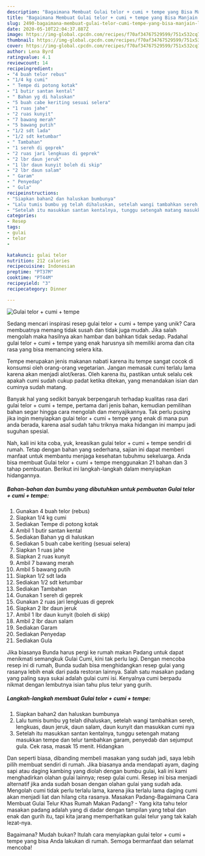 ```yaml
---
description: "Bagaimana Membuat Gulai telor + cumi + tempe yang Bisa Manjain Lidah"
title: "Bagaimana Membuat Gulai telor + cumi + tempe yang Bisa Manjain Lidah"
slug: 2490-bagaimana-membuat-gulai-telor-cumi-tempe-yang-bisa-manjain-lidah
date: 2020-05-10T22:04:37.887Z
image: https://img-global.cpcdn.com/recipes/f70af34767529599/751x532cq70/gulai-telor-cumi-tempe-foto-resep-utama.jpg
thumbnail: https://img-global.cpcdn.com/recipes/f70af34767529599/751x532cq70/gulai-telor-cumi-tempe-foto-resep-utama.jpg
cover: https://img-global.cpcdn.com/recipes/f70af34767529599/751x532cq70/gulai-telor-cumi-tempe-foto-resep-utama.jpg
author: Lena Byrd
ratingvalue: 4.1
reviewcount: 14
recipeingredient:
- "4 buah telor rebus"
- "1/4 kg cumi"
- " Tempe di potong kotak"
- "1 butir santan kental"
- " Bahan yg di haluskan"
- "5 buah cabe keriting sesuai selera"
- "1 ruas jahe"
- "2 ruas kunyit"
- "7 bawang merah"
- "5 bawang putih"
- "1/2 sdt lada"
- "1/2 sdt ketumbar"
- " Tambahan"
- "1 sereh di geprek"
- "2 ruas jari lengkuas di geprek"
- "2 lbr daun jeruk"
- "1 lbr daun kunyit boleh di skip"
- "2 lbr daun salam"
- " Garam"
- " Penyedap"
- " Gula"
recipeinstructions:
- "Siapkan bahan2 dan haluskan bumbunya"
- "Lalu tumis bumbu yg telah dihaluskan, setelah wangi tambahkan sereh, lengkuas, daun jeruk, daun salam, daun kunyit dan masukkan cumi nya"
- "Setelah itu masukkan santan kentalnya, tunggu setengah matang masukkan tempe dan telur tambahkan garam, penyedab dan sejumput gula. Cek rasa, masak 15 menit. Hidangkan"
categories:
- Resep
tags:
- gulai
- telor
- 

katakunci: gulai telor  
nutrition: 212 calories
recipecuisine: Indonesian
preptime: "PT37M"
cooktime: "PT44M"
recipeyield: "3"
recipecategory: Dinner

---
```



![Gulai telor + cumi + tempe](https://img-global.cpcdn.com/recipes/f70af34767529599/751x532cq70/gulai-telor-cumi-tempe-foto-resep-utama.jpg)

Sedang mencari inspirasi resep gulai telor + cumi + tempe yang unik? Cara membuatnya memang tidak susah dan tidak juga mudah. Jika salah mengolah maka hasilnya akan hambar dan bahkan tidak sedap. Padahal gulai telor + cumi + tempe yang enak harusnya sih memiliki aroma dan cita rasa yang bisa memancing selera kita.

Tempe merupakan jenis makanan nabati karena itu tempe sangat cocok di konsumsi oleh orang-orang vegetarian. Jangan memasak cumi terlalu lama karena akan menjadi alot/keras. Oleh karena itu, pastikan untuk selalu cek apakah cumi sudah cukup padat ketika ditekan, yang menandakan isian dan cuminya sudah matang.

Banyak hal yang sedikit banyak berpengaruh terhadap kualitas rasa dari gulai telor + cumi + tempe, pertama dari jenis bahan, kemudian pemilihan bahan segar hingga cara mengolah dan menyajikannya. Tak perlu pusing jika ingin menyiapkan gulai telor + cumi + tempe yang enak di mana pun anda berada, karena asal sudah tahu triknya maka hidangan ini mampu jadi suguhan spesial.


Nah, kali ini kita coba, yuk, kreasikan gulai telor + cumi + tempe sendiri di rumah. Tetap dengan bahan yang sederhana, sajian ini dapat memberi manfaat untuk membantu menjaga kesehatan tubuhmu sekeluarga. Anda bisa membuat Gulai telor + cumi + tempe menggunakan 21 bahan dan 3 tahap pembuatan. Berikut ini langkah-langkah dalam menyiapkan hidangannya.

<!--inarticleads1-->

##### Bahan-bahan dan bumbu yang dibutuhkan untuk pembuatan Gulai telor + cumi + tempe:

1. Gunakan 4 buah telor (rebus)
1. Siapkan 1/4 kg cumi
1. Sediakan  Tempe di potong kotak
1. Ambil 1 butir santan kental
1. Sediakan  Bahan yg di haluskan
1. Sediakan 5 buah cabe keriting (sesuai selera)
1. Siapkan 1 ruas jahe
1. Siapkan 2 ruas kunyit
1. Ambil 7 bawang merah
1. Ambil 5 bawang putih
1. Siapkan 1/2 sdt lada
1. Sediakan 1/2 sdt ketumbar
1. Sediakan  Tambahan
1. Gunakan 1 sereh di geprek
1. Gunakan 2 ruas jari lengkuas di geprek
1. Siapkan 2 lbr daun jeruk
1. Ambil 1 lbr daun kunyit (boleh di skip)
1. Ambil 2 lbr daun salam
1. Sediakan  Garam
1. Sediakan  Penyedap
1. Sediakan  Gula


Jika biasanya Bunda harus pergi ke rumah makan Padang untuk dapat menikmati semangkuk Gulai Cumi, kini tak perlu lagi. Dengan mencoba resep ini di rumah, Bunda sudah bisa menghidangkan resep gulai yang rasanya lebih enak dari pada restoran lainnya. Salah satu masakan padang yang paling saya sukai adalah gulai cumi isi. Kenyalnya cumi berpadu nikmat dengan lembutnya isian tahu plus telur yang gurih. 

<!--inarticleads2-->

##### Langkah-langkah membuat Gulai telor + cumi + tempe:

1. Siapkan bahan2 dan haluskan bumbunya
1. Lalu tumis bumbu yg telah dihaluskan, setelah wangi tambahkan sereh, lengkuas, daun jeruk, daun salam, daun kunyit dan masukkan cumi nya
1. Setelah itu masukkan santan kentalnya, tunggu setengah matang masukkan tempe dan telur tambahkan garam, penyedab dan sejumput gula. Cek rasa, masak 15 menit. Hidangkan


Dan seperti biasa, dibanding membeli masakan yang sudah jadi, saya lebih pilih membuat sendiri di rumah. Jika biasanya anda mendapati ayam, daging sapi atau daging kambing yang diolah dengan bumbu gulai, kali ini kami menghadirkan olahan gulai lainnya; resep gulai cumi. Resep ini bisa menjadi alternatif jika anda sudah bosan dengan olahan gulai yang sudah ada. Mengolah cumi tidak perlu terlalu lama, karena jika terlalu lama daging cumi akan menjadi liat dan hilang cita rasanya. Masakan Padang-Bagaimana Cara Membuat Gulai Telur Khas Rumah Makan Padang? - Yang kita tahu telor masakan padang adalah yang di dadar dengan tampilan yang tebal dan enak dan gurih itu, tapi kita jarang memperhatikan gulai telur yang tak kalah lezat-nya. 

Bagaimana? Mudah bukan? Itulah cara menyiapkan gulai telor + cumi + tempe yang bisa Anda lakukan di rumah. Semoga bermanfaat dan selamat mencoba!
